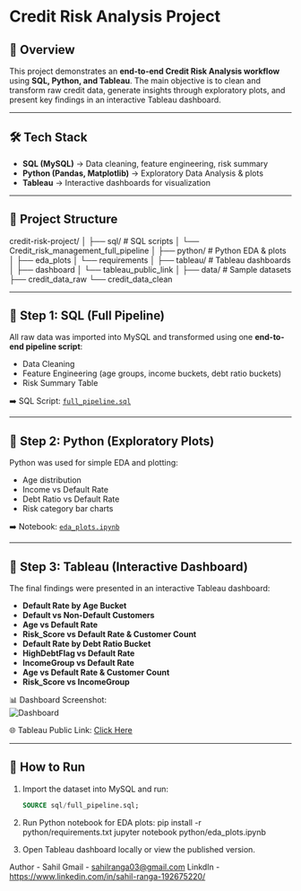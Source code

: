 # Credit Risk Analysis Project  

## 📌 Overview  
This project demonstrates an **end-to-end Credit Risk Analysis workflow** using **SQL, Python, and Tableau**. 
The main objective is to clean and transform raw credit data, generate insights through exploratory plots, and present key findings in an interactive Tableau dashboard.  

---

## 🛠️ Tech Stack  
- **SQL (MySQL)** → Data cleaning, feature engineering, risk summary  
- **Python (Pandas, Matplotlib)** → Exploratory Data Analysis & plots  
- **Tableau** → Interactive dashboards for visualization  

---

## 📂 Project Structure  
credit-risk-project/
│
├── sql/ # SQL scripts
│ └── Credit_risk_management_full_pipeline
│
├── python/ # Python EDA & plots
│ ├── eda_plots
│ └── requirements
│
├── tableau/ # Tableau dashboards
│ ├── dashboard
│ └── tableau_public_link
│
├── data/ # Sample datasets
  ├── credit_data_raw
  └── credit_data_clean

---

## 🔹 Step 1: SQL (Full Pipeline)  
All raw data was imported into MySQL and transformed using one **end-to-end pipeline script**:  
- Data Cleaning  
- Feature Engineering (age groups, income buckets, debt ratio buckets)  
- Risk Summary Table  

➡️ SQL Script: [`full_pipeline.sql`](sql/full_pipeline.sql)  

---

## 🔹 Step 2: Python (Exploratory Plots)  
Python was used for simple EDA and plotting:  
- Age distribution  
- Income vs Default Rate  
- Debt Ratio vs Default Rate  
- Risk category bar charts  

➡️ Notebook: [`eda_plots.ipynb`](python/eda_plots.ipynb)  

---

## 🔹 Step 3: Tableau (Interactive Dashboard)  
The final findings were presented in an interactive Tableau dashboard:  
- **Default Rate by Age Bucket**  
- **Default vs Non-Default Customers**  
- **Age vs Default Rate**
- **Risk_Score vs Default Rate & Customer Count**
- **Default Rate by Debt Ratio Bucket**
- **HighDebtFlag vs Default Rate**
- **IncomeGroup vs Default Rate**
- **Age vs Default Rate & Customer Count**
- **Risk_Score vs IncomeGroup**

📊 Dashboard Screenshot:  
![Dashboard](tableau/dashboard)  

🌐 Tableau Public Link: [Click Here]([your_tableau_link_here](https://public.tableau.com/views/CustomerCreditRiskAnalysisDefaultProbabilityInsights/Dashboard1?:language=en-US&:sid=&:display_count=n&:origin=viz_share_link))  

---

## 🚀 How to Run  
1. Import the dataset into MySQL and run:  
   ```sql
   SOURCE sql/full_pipeline.sql;
   
2. Run Python notebook for EDA plots:
pip install -r python/requirements.txt
jupyter notebook python/eda_plots.ipynb

3. Open Tableau dashboard locally or view the published version.

Author -
Sahil
Gmail - sahilranga03@gmail.com
LinkdIn - https://www.linkedin.com/in/sahil-ranga-192675220/
